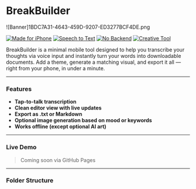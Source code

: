 # BreakBuilder

![Banner]1BDC7A31-4643-459D-9207-ED3277BCF4DE.png

[![Made for iPhone](https://img.shields.io/badge/Optimized%20for-iPhone-blueviolet)](#)
[![Speech to Text](https://img.shields.io/badge/Feature-Speech--to--Text-yellowgreen)](#)
[![No Backend](https://img.shields.io/badge/Backend-None-brightgreen)](#)
[![Creative Tool](https://img.shields.io/badge/Vibe-Creative%20Journaling-ff69b4)](#)

BreakBuilder is a minimal mobile tool designed to help you transcribe your thoughts via voice input and instantly turn your words into downloadable documents. Add a theme, generate a matching visual, and export it all — right from your phone, in under a minute.

---

### Features
- **Tap-to-talk transcription**
- **Clean editor view with live updates**
- **Export as .txt or Markdown**
- **Optional image generation based on mood or keywords**
- **Works offline (except optional AI art)**

---

### Live Demo  
> Coming soon via GitHub Pages

---

### Folder Structure
